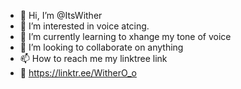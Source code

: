 - 👋 Hi, I’m @ItsWither
- 👀 I’m interested in voice atcing.
- 🌱 I’m currently learning to xhange my tone of voice
- 💞️ I’m looking to collaborate on anything
- 📫 How to reach me my linktree link
- 📱  https://linktr.ee/WitherO_o

